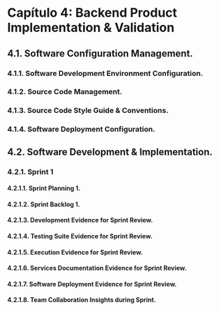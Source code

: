 # Capítulo 4: Backend Product Implementation & Validation

## 4.1. Software Configuration Management.

### 4.1.1. Software Development Environment Configuration.

### 4.1.2. Source Code Management.

### 4.1.3. Source Code Style Guide & Conventions.

### 4.1.4. Software Deployment Configuration.

## 4.2. Software Development & Implementation.

### 4.2.1. Sprint 1

#### 4.2.1.1. Sprint Planning 1.

#### 4.2.1.2. Sprint Backlog 1.

#### 4.2.1.3. Development Evidence for Sprint Review.

#### 4.2.1.4. Testing Suite Evidence for Sprint Review.

#### 4.2.1.5. Execution Evidence for Sprint Review.

#### 4.2.1.6. Services Documentation Evidence for Sprint Review.

#### 4.2.1.7. Software Deployment Evidence for Sprint Review.

#### 4.2.1.8. Team Collaboration Insights during Sprint.
